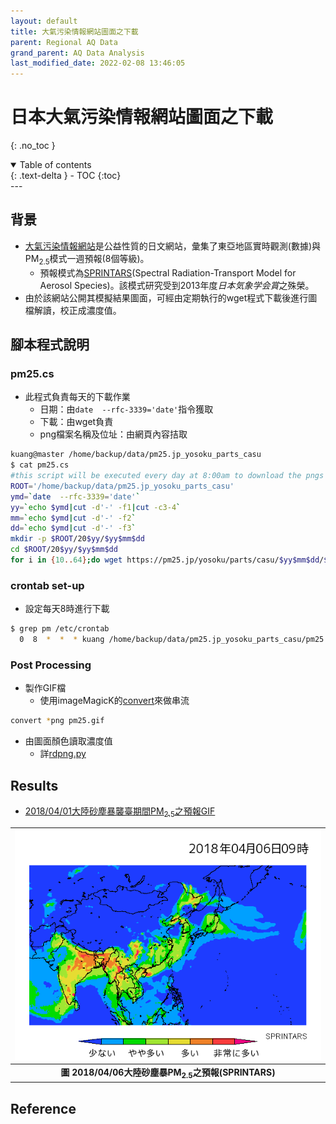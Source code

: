 ```yaml
---
layout: default
title: 大氣污染情報網站圖面之下載
parent: Regional AQ Data
grand_parent: AQ Data Analysis
last_modified_date: 2022-02-08 13:46:05
---
```


# 日本大氣污染情報網站圖面之下載
{: .no_toc }

<details open markdown="block">
  <summary>
    Table of contents
  </summary>
  {: .text-delta }
- TOC
{:toc}
</details>
---

## 背景
- [大氣污染情報網站](https://pm25.jp/)是公益性質的日文網站，彙集了東亞地區實時觀測(數據)與PM<sub>2.5</sub>模式一週預報(8個等級)。
  - 預報模式為[SPRINTARS](https://sprintars.riam.kyushu-u.ac.jp/)(Spectral Radiation-Transport Model for Aerosol Species)。該模式研究受到2013年度*日本気象学会賞*之殊榮。
- 由於該網站公開其模擬結果圖面，可經由定期執行的wget程式下載後進行圖檔解讀，校正成濃度值。

## 腳本程式說明
### pm25.cs
- 此程式負責每天的下載作業
  - 日期：由`date  --rfc-3339='date'`指令獲取
  - 下載：由wget負責
  - png檔案名稱及位址：由網頁內容拮取

```bash
kuang@master /home/backup/data/pm25.jp_yosoku_parts_casu
$ cat pm25.cs
#this script will be executed every day at 8:00am to download the pngs from pm25.jp
ROOT='/home/backup/data/pm25.jp_yosoku_parts_casu'
ymd=`date  --rfc-3339='date'`
yy=`echo $ymd|cut -d'-' -f1|cut -c3-4`
mm=`echo $ymd|cut -d'-' -f2`
dd=`echo $ymd|cut -d'-' -f3`
mkdir -p $ROOT/20$yy/$yy$mm$dd
cd $ROOT/20$yy/$yy$mm$dd
for i in {10..64};do wget https://pm25.jp/yosoku/parts/casu/$yy$mm$dd/$i.png;done
```

### crontab set-up
- 設定每天8時進行下載

```bash
$ grep pm /etc/crontab
  0  8  *  *  * kuang /home/backup/data/pm25.jp_yosoku_parts_casu/pm25.cs
```

### Post Processing
- 製作GIF檔
  - 使用imageMagicK的[convert](https://imagemagick.org/script/convert.php)來做串流

```bash
convert *png pm25.gif
```

- 由圖面顏色讀取濃度值
  - 詳[rdpng.py]()

## Results
- [2018/04/01大陸砂塵暴襲臺期間PM<sub>2.5</sub>之預報GIF](http://114.32.164.198/soong/pm25.jp.gif)

| ![2018040615_pm25jp.png](https://github.com/sinotec2/Focus-on-Air-Quality/raw/main/assets/images/2018040615_pm25jp.png) |
|:--:|
| <b>圖 2018/04/06大陸砂塵暴PM<sub>2.5</sub>之預報(SPRINTARS)</b>|

## Reference
